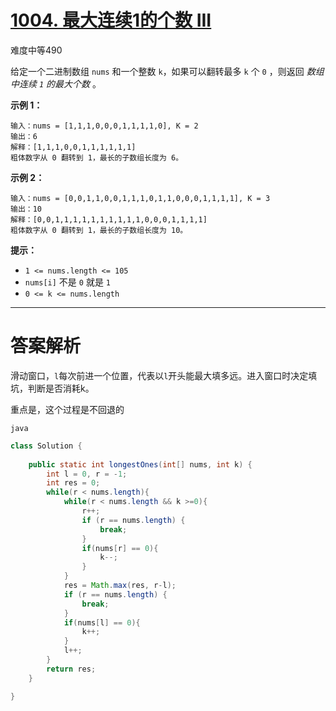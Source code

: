 # [1004. 最大连续1的个数 III](https://leetcode.cn/problems/max-consecutive-ones-iii/)

难度中等490

给定一个二进制数组 `nums` 和一个整数 `k`，如果可以翻转最多 `k` 个 `0` ，则返回 *数组中连续 `1` 的最大个数* 。

 

**示例 1：**

```
输入：nums = [1,1,1,0,0,0,1,1,1,1,0], K = 2
输出：6
解释：[1,1,1,0,0,1,1,1,1,1,1]
粗体数字从 0 翻转到 1，最长的子数组长度为 6。
```

**示例 2：**

```
输入：nums = [0,0,1,1,0,0,1,1,1,0,1,1,0,0,0,1,1,1,1], K = 3
输出：10
解释：[0,0,1,1,1,1,1,1,1,1,1,1,0,0,0,1,1,1,1]
粗体数字从 0 翻转到 1，最长的子数组长度为 10。
```

 

**提示：**

- `1 <= nums.length <= 105`
- `nums[i]` 不是 `0` 就是 `1`
- `0 <= k <= nums.length`

---

# 答案解析

滑动窗口，`l`每次前进一个位置，代表以`l`开头能最大填多远。进入窗口时决定填坑，判断是否消耗k。

重点是，这个过程是不回退的

`java`

```java
class Solution {
    
    public static int longestOnes(int[] nums, int k) {
        int l = 0, r = -1;
        int res = 0;
        while(r < nums.length){
            while(r < nums.length && k >=0){
                r++;
                if (r == nums.length) {
                    break;
                }
                if(nums[r] == 0){
                    k--;
                }
            }
            res = Math.max(res, r-l);
            if (r == nums.length) {
                break;
            }
            if(nums[l] == 0){
                k++;
            }
            l++;
        }
        return res;
    }

}
```

